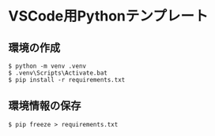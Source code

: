 # VSCode用Pythonテンプレート

## 環境の作成

```
$ python -m venv .venv
$ .venv\Scripts\Activate.bat
$ pip install -r requirements.txt
```

## 環境情報の保存

```
$ pip freeze > requirements.txt
```
